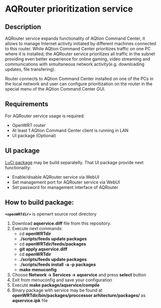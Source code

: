 # AQRouter prioritization service

## Description
AQRouter service expands functionality of AQtion Command Center, it allows to manage Internet activity initiated by different machines connected to this router. While AQtion Command Center prioritizes traffic on one PC where it is installed, the AQRouter service prioritizes all traffic in the subnet providing even better experience for online gaming, video streaming and communications with simultaneous network activity(e.g. downloading updates, file transfering).
 
Router connects to AQtion Command Center installed on one of the PCs in the local network and user can configure prioritization on the router in the special menu of the AQtion Command Center GUI.

## Requirements
For AQRouter service usage is required:
* OpenWRT router
* At least 1 AQtion Command Center client is running in LAN
* UI package (Optional)

## UI package
[LuCi package](https://github.com/Aquantia/luci-app-aqservice) may be build separatelly. That UI package provide next functionality:
* Enable/disable AQRouter service via WebUI
* Set management port for AQRouter service via WebUI
* Set password for management interface of AQRouter

## How to build package:
**```<openWRTdir>```** is openwrt source root directory 
1. Download **aqservice.diff** file from this repository.
2. Execute next commands:
   - cd **openWRTdir**
   - **./scripts/feeds update packages**
   - cd **openWRTdir/feeds/packages**
   - **git apply aqservice.diff**
   - cd **openWRTdir**
   - **./scripts/feeds update packages**
   - **./scripts/feeds install -a -p packages**
   - **make menuconfig**
3. Choose **Network -> Services -> aqservice** and press **select** button
4. Exit from menuconfig and save your configuration
5. Execute **make package/aqservice/compile**
6. Binary package with service may be found at **openWRTdir/bin/packages/proccessor arhitecture/packages/** as **aqservice.ipk** file